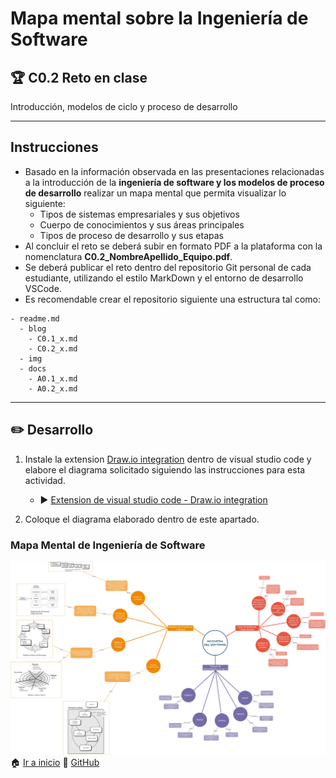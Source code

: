 # Mapa mental sobre la Ingeniería de Software

## :trophy: C0.2 Reto en clase

Introducción, modelos de ciclo y proceso de desarrollo

___

## Instrucciones

- Basado en la información observada en las presentaciones relacionadas a la introducción de la **ingeniería de software y los modelos de proceso de desarrollo** realizar un mapa mental que permita visualizar lo siguiente:
  - Tipos de sistemas empresariales y sus objetivos
  - Cuerpo de conocimientos y sus áreas principales
  - Tipos de proceso de desarrollo y sus etapas
- Al concluir el reto se deberá subir en formato PDF a la plataforma con la nomenclatura **C0.2_NombreApellido_Equipo.pdf**.
- Se deberá publicar el reto dentro del repositorio Git personal de cada estudiante, utilizando el estilo MarkDown y el entorno de desarrollo VSCode.
- Es recomendable crear el repositorio siguiente una estructura tal como:
  
```
- readme.md
  - blog
    - C0.1_x.md
    - C0.2_x.md
  - img
  - docs
    - A0.1_x.md
    - A0.2_x.md
```
___

## :pencil2:  Desarrollo

1. Instale la extension [Draw.io integration](https://marketplace.visualstudio.com/items?itemName=hediet.vscode-drawio) dentro de visual studio code y elabore el diagrama solicitado siguiendo las instrucciones para esta actividad.
   - :arrow_forward: [Extension de visual studio code - Draw.io integration](https://www.youtube.com/watch?v=Y47ZlxoDWNI)

2. Coloque el diagrama elaborado dentro de este apartado.
### Mapa Mental de Ingeniería de Software
![](../img/C0.2_x_INGENIERIA%20DEL%20SOFTWARE%20MAPA%20MENTAL.jpg) 
:house: [Ir a inicio](../README.md)
:link:  [GitHub](https://github.com/OrigenData/ITN-ADF-1702IF8A)
